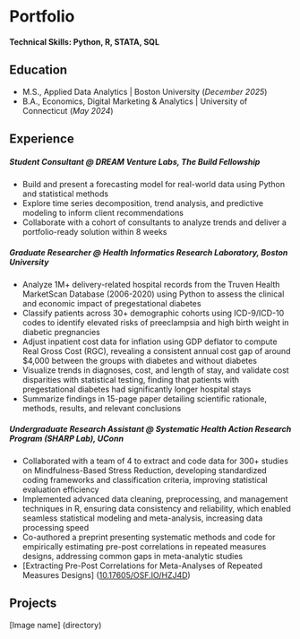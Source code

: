 # Portfolio

#### Technical Skills: Python, R, STATA, SQL

## Education
- M.S., Applied Data Analytics | Boston University (_December 2025_)
- B.A., Economics, Digital Marketing & Analytics | University of Connecticut (_May 2024_)

## Experience
##### Student Consultant @ DREAM Venture Labs, The Build Fellowship
- Build and present a forecasting model for real-world data using Python and statistical methods
- Explore time series decomposition, trend analysis, and predictive modeling to inform client recommendations
- Collaborate with a cohort of consultants to analyze trends and deliver a portfolio-ready solution within 8 weeks

##### Graduate Researcher @ Health Informatics Research Laboratory, Boston University
- Analyze 1M+ delivery-related hospital records from the Truven Health MarketScan Database (2006-2020) using Python to assess the clinical and economic impact of pregestational diabetes
- Classify patients across 30+ demographic cohorts using ICD-9/ICD-10 codes to identify elevated risks of preeclampsia and high birth weight in diabetic pregnancies
- Adjust inpatient cost data for inflation using GDP deflator to compute Real Gross Cost (RGC), revealing a consistent annual cost gap of around $4,000 between the groups with diabetes and without diabetes
- Visualize trends in diagnoses, cost, and length of stay, and validate cost disparities with statistical testing, finding that patients with pregestational diabetes had significantly longer hospital stays
- Summarize findings in 15-page paper detailing scientific rationale, methods, results, and relevant conclusions

##### Undergraduate Research Assistant @ Systematic Health Action Research Program (SHARP Lab), UConn
- Collaborated with a team of 4 to extract and code data for 300+ studies on Mindfulness-Based Stress Reduction, developing standardized coding frameworks and classification criteria, improving statistical evaluation efficiency
- Implemented advanced data cleaning, preprocessing, and management techniques in R, ensuring data consistency and reliability, which enabled seamless statistical modeling and meta-analysis, increasing data processing speed
- Co-authored a preprint presenting systematic methods and code for empirically estimating pre-post correlations in repeated measures designs, addressing common gaps in meta-analytic studies
- [Extracting Pre-Post Correlations for Meta-Analyses of Repeated Measures Designs] ([10.17605/OSF.IO/HZJ4D](https://osf.io/hzj4d/))

## Projects
[Image name] (directory)
